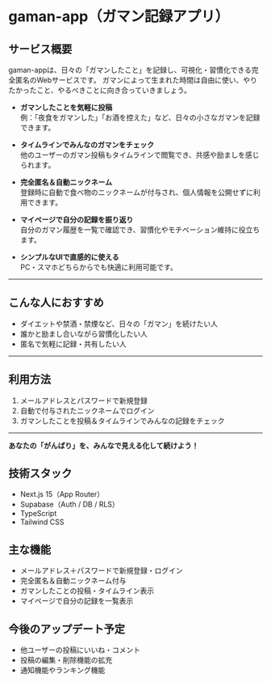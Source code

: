 # gaman-app（ガマン記録アプリ）

## サービス概要

gaman-appは、日々の「ガマンしたこと」を記録し、可視化・習慣化できる完全匿名のWebサービスです。
ガマンによって生まれた時間は自由に使い、やりたかったこと、やるべきことに向き合っていきましょう。

- **ガマンしたことを気軽に投稿**  
  例：「夜食をガマンした」「お酒を控えた」など、日々の小さなガマンを記録できます。

- **タイムラインでみんなのガマンをチェック**  
  他のユーザーのガマン投稿もタイムラインで閲覧でき、共感や励ましを感じられます。

- **完全匿名＆自動ニックネーム**  
  登録時に自動で食べ物のニックネームが付与され、個人情報を公開せずに利用できます。

- **マイページで自分の記録を振り返り**  
  自分のガマン履歴を一覧で確認でき、習慣化やモチベーション維持に役立ちます。

- **シンプルなUIで直感的に使える**  
  PC・スマホどちらからでも快適に利用可能です。

---

## こんな人におすすめ

- ダイエットや禁酒・禁煙など、日々の「ガマン」を続けたい人
- 誰かと励まし合いながら習慣化したい人
- 匿名で気軽に記録・共有したい人

---

## 利用方法

1. メールアドレスとパスワードで新規登録
2. 自動で付与されたニックネームでログイン
3. ガマンしたことを投稿＆タイムラインでみんなの記録をチェック

---

**あなたの「がんばり」を、みんなで見える化して続けよう！**

## 技術スタック

- Next.js 15（App Router）
- Supabase（Auth / DB / RLS）
- TypeScript
- Tailwind CSS

## 主な機能

- メールアドレス＋パスワードで新規登録・ログイン
- 完全匿名＆自動ニックネーム付与
- ガマンしたことの投稿・タイムライン表示
- マイページで自分の記録を一覧表示

## 今後のアップデート予定

- 他ユーザーの投稿にいいね・コメント
- 投稿の編集・削除機能の拡充
- 通知機能やランキング機能